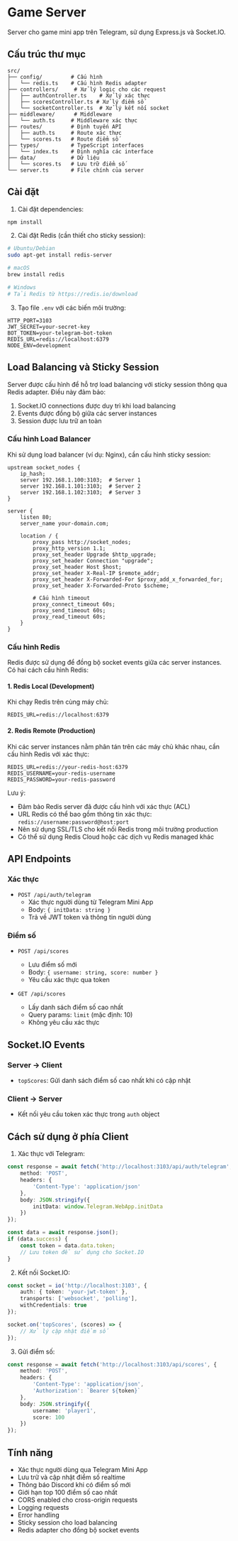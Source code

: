 # Game Server

Server cho game mini app trên Telegram, sử dụng Express.js và Socket.IO.

## Cấu trúc thư mục

```
src/
├── config/         # Cấu hình
│   └── redis.ts    # Cấu hình Redis adapter
├── controllers/     # Xử lý logic cho các request
│   ├── authController.ts    # Xử lý xác thực
│   ├── scoresController.ts # Xử lý điểm số
│   └── socketController.ts  # Xử lý kết nối socket
├── middleware/      # Middleware
│   └── auth.ts     # Middleware xác thực
├── routes/         # Định tuyến API
│   ├── auth.ts     # Route xác thực
│   └── scores.ts   # Route điểm số
├── types/          # TypeScript interfaces
│   └── index.ts    # Định nghĩa các interface
├── data/           # Dữ liệu
│   └── scores.ts   # Lưu trữ điểm số
└── server.ts       # File chính của server
```

## Cài đặt

1. Cài đặt dependencies:
```bash
npm install
```

2. Cài đặt Redis (cần thiết cho sticky session):
```bash
# Ubuntu/Debian
sudo apt-get install redis-server

# macOS
brew install redis

# Windows
# Tải Redis từ https://redis.io/download
```

3. Tạo file `.env` với các biến môi trường:
```env
HTTP_PORT=3103
JWT_SECRET=your-secret-key
BOT_TOKEN=your-telegram-bot-token
REDIS_URL=redis://localhost:6379
NODE_ENV=development
```

## Load Balancing và Sticky Session

Server được cấu hình để hỗ trợ load balancing với sticky session thông qua Redis adapter. Điều này đảm bảo:

1. Socket.IO connections được duy trì khi load balancing
2. Events được đồng bộ giữa các server instances
3. Session được lưu trữ an toàn

### Cấu hình Load Balancer

Khi sử dụng load balancer (ví dụ: Nginx), cần cấu hình sticky session:

```nginx
upstream socket_nodes {
    ip_hash;
    server 192.168.1.100:3103;  # Server 1
    server 192.168.1.101:3103;  # Server 2
    server 192.168.1.102:3103;  # Server 3
}

server {
    listen 80;
    server_name your-domain.com;

    location / {
        proxy_pass http://socket_nodes;
        proxy_http_version 1.1;
        proxy_set_header Upgrade $http_upgrade;
        proxy_set_header Connection "upgrade";
        proxy_set_header Host $host;
        proxy_set_header X-Real-IP $remote_addr;
        proxy_set_header X-Forwarded-For $proxy_add_x_forwarded_for;
        proxy_set_header X-Forwarded-Proto $scheme;
        
        # Cấu hình timeout
        proxy_connect_timeout 60s;
        proxy_send_timeout 60s;
        proxy_read_timeout 60s;
    }
}
```

### Cấu hình Redis

Redis được sử dụng để đồng bộ socket events giữa các server instances. Có hai cách cấu hình Redis:

#### 1. Redis Local (Development)
Khi chạy Redis trên cùng máy chủ:
```env
REDIS_URL=redis://localhost:6379
```

#### 2. Redis Remote (Production)
Khi các server instances nằm phân tán trên các máy chủ khác nhau, cần cấu hình Redis với xác thực:
```env
REDIS_URL=redis://your-redis-host:6379
REDIS_USERNAME=your-redis-username
REDIS_PASSWORD=your-redis-password
```

Lưu ý:
- Đảm bảo Redis server đã được cấu hình với xác thực (ACL)
- URL Redis có thể bao gồm thông tin xác thực: `redis://username:password@host:port`
- Nên sử dụng SSL/TLS cho kết nối Redis trong môi trường production
- Có thể sử dụng Redis Cloud hoặc các dịch vụ Redis managed khác

## API Endpoints

### Xác thực
- `POST /api/auth/telegram`
  - Xác thực người dùng từ Telegram Mini App
  - Body: `{ initData: string }`
  - Trả về JWT token và thông tin người dùng

### Điểm số
- `POST /api/scores`
  - Lưu điểm số mới
  - Body: `{ username: string, score: number }`
  - Yêu cầu xác thực qua token

- `GET /api/scores`
  - Lấy danh sách điểm số cao nhất
  - Query params: `limit` (mặc định: 10)
  - Không yêu cầu xác thực

## Socket.IO Events

### Server -> Client
- `topScores`: Gửi danh sách điểm số cao nhất khi có cập nhật

### Client -> Server
- Kết nối yêu cầu token xác thực trong `auth` object

## Cách sử dụng ở phía Client

1. Xác thực với Telegram:
```typescript
const response = await fetch('http://localhost:3103/api/auth/telegram', {
    method: 'POST',
    headers: {
        'Content-Type': 'application/json'
    },
    body: JSON.stringify({
        initData: window.Telegram.WebApp.initData
    })
});

const data = await response.json();
if (data.success) {
    const token = data.data.token;
    // Lưu token để sử dụng cho Socket.IO
}
```

2. Kết nối Socket.IO:
```typescript
const socket = io('http://localhost:3103', {
    auth: { token: 'your-jwt-token' },
    transports: ['websocket', 'polling'],
    withCredentials: true
});

socket.on('topScores', (scores) => {
    // Xử lý cập nhật điểm số
});
```

3. Gửi điểm số:
```typescript
const response = await fetch('http://localhost:3103/api/scores', {
    method: 'POST',
    headers: {
        'Content-Type': 'application/json',
        'Authorization': `Bearer ${token}`
    },
    body: JSON.stringify({
        username: 'player1',
        score: 100
    })
});
```

## Tính năng

- Xác thực người dùng qua Telegram Mini App
- Lưu trữ và cập nhật điểm số realtime
- Thông báo Discord khi có điểm số mới
- Giới hạn top 100 điểm số cao nhất
- CORS enabled cho cross-origin requests
- Logging requests
- Error handling
- Sticky session cho load balancing
- Redis adapter cho đồng bộ socket events 